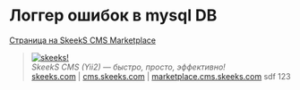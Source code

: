Логгер ошибок в mysql DB
===================================
[Страница на SkeekS CMS Marketplace](http://marketplace.cms.skeeks.com/solutions/instrumentyi/razrabotchiku/62-logirovanie-oshibok-v-bazu-dannyih)


> [![skeeks!](https://gravatar.com/userimage/74431132/13d04d83218593564422770b616e5622.jpg)](http://skeeks.com)  
<i>SkeekS CMS (Yii2) — быстро, просто, эффективно!</i>  
[skeeks.com](http://skeeks.com) | [cms.skeeks.com](http://cms.skeeks.com) | [marketplace.cms.skeeks.com](http://marketplace.cms.skeeks.com)
sdf 123